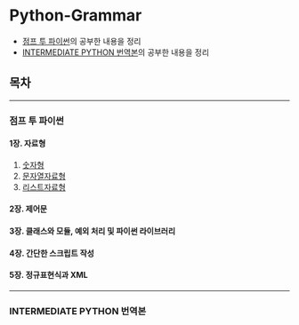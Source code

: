 # __Python-Grammar__

* [점프 투 파이썬](https://wikidocs.net/book/1)의 공부한 내용을 정리
* [INTERMEDIATE PYTHON 번역본](https://ddanggle.gitbooks.io/interpy-kr/content/)의 공부한 내용을 정리


## 목차
---
### 점프 투 파이썬

#### 1장. 자료형
1. [숫자형][Study01]
2. [문자열자료형][Study02]
3. [리스트자료형][Study03]

#### 2장. 제어문

#### 3장. 클래스와 모듈, 예외 처리 및 파이썬 라이브러리

#### 4장. 간단한 스크립트 작성

#### 5장. 정규표현식과 XML

* * *
### INTERMEDIATE PYTHON 번역본














[Study01]:https://github.com/lainrose/Python-Grammar/blob/master/Study/01_data_type_number.md
[Study02]:https://github.com/lainrose/Python-Grammar/blob/master/Study/02_data_type_string.md
[Study03]:https://github.com/lainrose/Python-Grammar/blob/master/Study/03_data_type_list.md